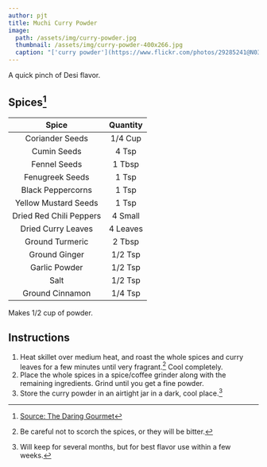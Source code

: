 ```yaml
---
author: pjt
title: Muchi Curry Powder
image:
  path: /assets/img/curry-powder.jpg
  thumbnail: /assets/img/curry-powder-400x266.jpg
  caption: "['curry powder'](https://www.flickr.com/photos/29285241@N03/4352339823) by [sweetbeetandgreenbean](https://www.flickr.com/photos/29285241@N03) is licensed under [CC BY-NC 2.0](https://creativecommons.org/licenses/by-nc/2.0/?ref=ccsearch&atype=rich)"
---
```


A quick pinch of Desi flavor.

## Spices[^1]

| Spice | Quantity |
|:-:|:-:|
| Coriander Seeds | 1/4 Cup |
| Cumin Seeds | 4 Tsp |
| Fennel Seeds | 1 Tbsp |
| Fenugreek Seeds | 1 Tsp |
| Black Peppercorns | 1 Tsp |
| Yellow Mustard Seeds | 1 Tsp |
| Dried Red Chili Peppers | 4 Small |
| Dried Curry Leaves | 4 Leaves |
| Ground Turmeric | 2 Tbsp |
| Ground Ginger | 1/2 Tsp |
| Garlic Powder | 1/2 Tsp |
| Salt | 1/2 Tsp |
| Ground Cinnamon | 1/4 Tsp |

Makes 1/2 cup of powder.

## Instructions

1. Heat skillet over medium heat, and roast the whole spices and curry leaves for a few minutes until very fragrant.[^2] Cool completely.
2. Place the whole spices in a spice/coffee grinder along with the remaining ingredients. Grind until you get a fine powder.
3. Store the curry powder in an airtight jar in a dark, cool place.[^3]

[^1]: [Source: The Daring Gourmet](https://www.daringgourmet.com/curry-powder-recipe/)
[^2]: Be careful not to scorch the spices, or they will be bitter.
[^3]: Will keep for several months, but for best flavor use within a few weeks.
